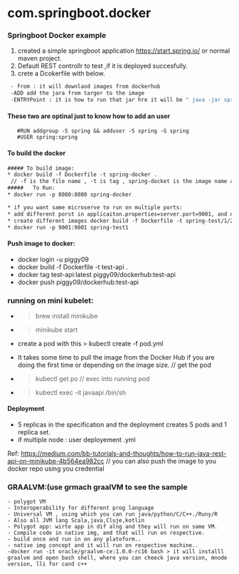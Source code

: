 # com.springboot.docker
### Springboot Docker example

1. created a simple springboot application https://start.spring.io/ or normal maven project.
2. Defautl REST controllr to test ,if it is deployed succesfully.
3. crete a Dcokerfile with below.
 ```bash
  - from : it will downlaod images from dockerhub
  -ADD add the jara from targer to the image
  -ENTRYPoint : it is how to run that jar hre it will be " java -jar spring-docker.jar"
  ```
  #### These two are optinal just to know how to add an user 
       #RUN addgroup -S spring && adduser -S spring -G spring
       #USER spring:spring
  #### To build the docker
  
  ```xml
  ##### To build image:
  * docker build -f Dockerfile -t spring-docker . 
   // -f is the file name , -t is tag , spring-docket is the image name and . is cuurnet directory where the file is
  #####   To Run:
  * docker run -p 8080:8080 spring-docker
  
  * if you want same microserve to run on multiple ports:
  * add different porst in applicaiton.properties=server.port=9001, and do mavn install.
  * create different images docker build -f Dockerfile -t spring-test/1/2/3 . 
  * docker run -p 9001:9001 spring-test1
  
   ```
   #### Push image to docker:
   * docker login -u piggy09
   * docker build -f Dockerfile -t test-api . 
   * docker tag test-api:latest piggy09/dockerhub:test-api
   * docker push piggy09/dockerhub:test-api
   
   ### running on mini kubelet:
   * >brew install minikube
   * >minikube start
   * create a pod with this > kubectl create -f pod.yml
   - It takes some time to pull the image from the Docker Hub if you are doing the first time or depending on the image size.   // get the pod
  * > kubectl get po
  // exec into running pod
   * > kubectl exec -it javaapi /bin/sh

#### Deployment 
* 5 replicas in the specification and the deployment creates 5 pods and 1 replica set.
* if multiple node : user deployement .yml

 Ref: https://medium.com/bb-tutorials-and-thoughts/how-to-run-java-rest-api-on-minikube-4b564ea982cc
  // you can also push the image to you docker repo using you credential
  
  ### GRAALVM:(use grmach graalVM to see the sample
  ```
  - polygot VM
  - Interoperability for different prog language
  - Universal VM , using which you can run java/python/C/C++./Runy/R
  - Also all JVM lang Scala,java,Cluje,kotlin
  - Polygot app: wirte app in dif alng and they will run on same VM.
  - Compile code in native img, and that will run on respective.
  - build once and run in on any platoform..
  - native img concept and it will run on respective machine..
  -docker run -it oracle/graalvm-ce:1.0.0-rc16 bash > it will installl graalvm and open bash shell, where you can cheeck java version, mnode version, lli for cand c++
  ```
